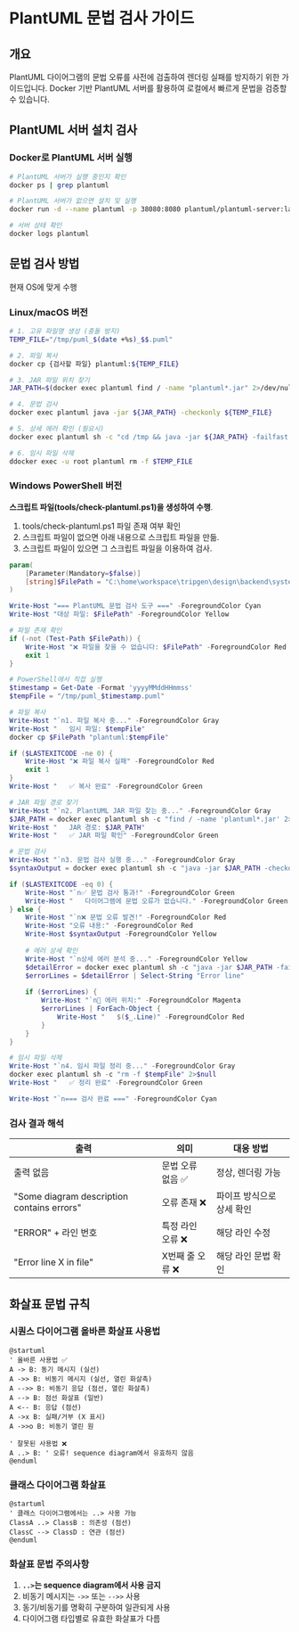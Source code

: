 # PlantUML 문법 검사 가이드

## 개요

PlantUML 다이어그램의 문법 오류를 사전에 검출하여 렌더링 실패를 방지하기 위한 가이드입니다. Docker 기반 PlantUML 서버를 활용하여 로컬에서 빠르게 문법을 검증할 수 있습니다.

## PlantUML 서버 설치 검사

### Docker로 PlantUML 서버 실행

```bash
# PlantUML 서버가 실행 중인지 확인
docker ps | grep plantuml

# PlantUML 서버가 없으면 설치 및 실행
docker run -d --name plantuml -p 38080:8080 plantuml/plantuml-server:latest

# 서버 상태 확인
docker logs plantuml
```

## 문법 검사 방법
현재 OS에 맞게 수행 

### Linux/macOS 버전

```bash
# 1. 고유 파일명 생성 (충돌 방지)
TEMP_FILE="/tmp/puml_$(date +%s)_$$.puml"

# 2. 파일 복사
docker cp {검사할 파일} plantuml:${TEMP_FILE}

# 3. JAR 파일 위치 찾기
JAR_PATH=$(docker exec plantuml find / -name "plantuml*.jar" 2>/dev/null | head -1)

# 4. 문법 검사
docker exec plantuml java -jar ${JAR_PATH} -checkonly ${TEMP_FILE}

# 5. 상세 에러 확인 (필요시)
docker exec plantuml sh -c "cd /tmp && java -jar ${JAR_PATH} -failfast -v ${TEMP_FILE} 2>&1 | grep -E 'Error line'"

# 6. 임시 파일 삭제
ddocker exec -u root plantuml rm -f $TEMP_FILE
```

### Windows PowerShell 버전
**스크립트 파일(tools/check-plantuml.ps1)을 생성하여 수행**.

1. tools/check-plantuml.ps1 파일 존재 여부 확인 
2. 스크립트 파일이 없으면 아래 내용으로 스크립트 파일을 만듦.
3. 스크립트 파일이 있으면 그 스크립트 파일을 이용하여 검사.
 
```powershell
param(
    [Parameter(Mandatory=$false)]
    [string]$FilePath = "C:\home\workspace\tripgen\design\backend\system\azure-physical-architecture.puml"
)

Write-Host "=== PlantUML 문법 검사 도구 ===" -ForegroundColor Cyan
Write-Host "대상 파일: $FilePath" -ForegroundColor Yellow

# 파일 존재 확인
if (-not (Test-Path $FilePath)) {
    Write-Host "❌ 파일을 찾을 수 없습니다: $FilePath" -ForegroundColor Red
    exit 1
}

# PowerShell에서 직접 실행
$timestamp = Get-Date -Format 'yyyyMMddHHmmss'
$tempFile = "/tmp/puml_$timestamp.puml"

# 파일 복사
Write-Host "`n1. 파일 복사 중..." -ForegroundColor Gray
Write-Host "   임시 파일: $tempFile"
docker cp $FilePath "plantuml:$tempFile"

if ($LASTEXITCODE -ne 0) {
    Write-Host "❌ 파일 복사 실패" -ForegroundColor Red
    exit 1
}
Write-Host "   ✅ 복사 완료" -ForegroundColor Green

# JAR 파일 경로 찾기
Write-Host "`n2. PlantUML JAR 파일 찾는 중..." -ForegroundColor Gray
$JAR_PATH = docker exec plantuml sh -c "find / -name 'plantuml*.jar' 2>/dev/null | head -1"
Write-Host "   JAR 경로: $JAR_PATH"
Write-Host "   ✅ JAR 파일 확인" -ForegroundColor Green

# 문법 검사
Write-Host "`n3. 문법 검사 실행 중..." -ForegroundColor Gray
$syntaxOutput = docker exec plantuml sh -c "java -jar $JAR_PATH -checkonly $tempFile 2>&1"

if ($LASTEXITCODE -eq 0) {
    Write-Host "`n✅ 문법 검사 통과!" -ForegroundColor Green
    Write-Host "   다이어그램에 문법 오류가 없습니다." -ForegroundColor Green
} else {
    Write-Host "`n❌ 문법 오류 발견!" -ForegroundColor Red
    Write-Host "오류 내용:" -ForegroundColor Red
    Write-Host $syntaxOutput -ForegroundColor Yellow
    
    # 에러 상세 확인
    Write-Host "`n상세 에러 분석 중..." -ForegroundColor Yellow
    $detailError = docker exec plantuml sh -c "java -jar $JAR_PATH -failfast -v $tempFile 2>&1"
    $errorLines = $detailError | Select-String "Error line"
    
    if ($errorLines) {
        Write-Host "`n📍 에러 위치:" -ForegroundColor Magenta
        $errorLines | ForEach-Object { 
            Write-Host "   $($_.Line)" -ForegroundColor Red 
        }
    }
}

# 임시 파일 삭제
Write-Host "`n4. 임시 파일 정리 중..." -ForegroundColor Gray
docker exec plantuml sh -c "rm -f $tempFile" 2>$null
Write-Host "   ✅ 정리 완료" -ForegroundColor Green

Write-Host "`n=== 검사 완료 ===" -ForegroundColor Cyan

```

### 검사 결과 해석

| 출력 | 의미 | 대응 방법 |
|------|------|-----------|
| 출력 없음 | 문법 오류 없음 ✅ | 정상, 렌더링 가능 |
| "Some diagram description contains errors" | 오류 존재 ❌ | 파이프 방식으로 상세 확인 |
| "ERROR" + 라인 번호 | 특정 라인 오류 ❌ | 해당 라인 수정 |
| "Error line X in file" | X번째 줄 오류 ❌ | 해당 라인 문법 확인 |

## 화살표 문법 규칙

### 시퀀스 다이어그램 올바른 화살표 사용법

```plantuml
@startuml
' 올바른 사용법 ✅
A -> B: 동기 메시지 (실선)
A ->> B: 비동기 메시지 (실선, 열린 화살촉)
A -->> B: 비동기 응답 (점선, 열린 화살촉)  
A --> B: 점선 화살표 (일반)
A <-- B: 응답 (점선)
A ->x B: 실패/거부 (X 표시)
A ->>o B: 비동기 열린 원

' 잘못된 사용법 ❌
A ..> B: ' 오류! sequence diagram에서 유효하지 않음
@enduml
```

### 클래스 다이어그램 화살표

```plantuml
@startuml
' 클래스 다이어그램에서는 ..> 사용 가능
ClassA ..> ClassB : 의존성 (점선)
ClassC --> ClassD : 연관 (점선)
@enduml
```

### 화살표 문법 주의사항

1. **`..>`는 sequence diagram에서 사용 금지**
2. 비동기 메시지는 `->>` 또는 `-->>` 사용
3. 동기/비동기를 명확히 구분하여 일관되게 사용
4. 다이어그램 타입별로 유효한 화살표가 다름